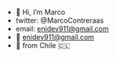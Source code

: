 - 👋 Hi, I’m Marco
- twitter:  @MarcoContreraas
- email: enidev911@gmail.com
- 📨 enidev911@gmail.com
- 🌆 from Chile 🇨🇱



<!---
EniDev911/EniDev911 is a ✨ special ✨ repository because its `README.md` (this file) appears on your GitHub profile.
You can click the Preview link to take a look at your changes.
--->


